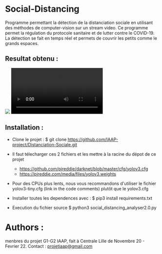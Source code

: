 # Social-Distancing

Programme permettant la détection de la distanciation sociale en utilisant des méthodes de computer-vision sur un stream video.
Ce programme permet la régulation du protocole sanitaire et de lutter contre le COVID-19.
La détection se fait en temps réel et permets de couvrir les petits comme le grands espaces.


## Resultat obtenu : 
![](op2.gif)
![](op_video_test7.mp4)


## Installation :
* Clone le projet : 
$ git clone https://github.com/IAAP-project/Distanciation-Sociale.git


* Il faut télecharger ces 2 fichiers et les mettre à la racine du dépot de ce projet
   - https://github.com/pjreddie/darknet/blob/master/cfg/yolov3.cfg
   - https://pjreddie.com/media/files/yolov3.weights
* Pour des CPUs plus lents, nous vous recommandons d'utiliser le fichier yolov3-tiny.cfg (link in the code comments) plutôt que le yolov3.cfg 
* Installer toutes les  dependences avec : 
  $ pip3 install requirements.txt

* Execution du fichier source
$ python3 social_distancing_analyser2.0.py


# Authors : 
menbres du projet G1-G2 IAAP, fait à Centrale Lille de Novembre 20 - Fevrier 22.
Contact : projetiaap@gmail.com
